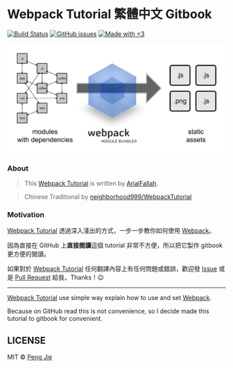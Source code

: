 # Webpack Tutorial 繁體中文 Gitbook

[![Build Status](https://img.shields.io/travis/neighborhood999/webpack-tutorial-gitbook.svg?style=flat-square)](https://travis-ci.org/neighborhood999/webpack-tutorial-gitbook)
[![GitHub issues](https://img.shields.io/github/issues/neighborhood999/webpack-tutorial-gitbook.svg?style=flat-square)](https://github.com/neighborhood999/webpack-tutorial-gitbook/issues)
[![Made with <3](https://img.shields.io/badge/made%20with-%E2%9D%A4-ff69b4.svg?style=flat-square)](https://github.com/neighborhood999)

![Webpack](./assets/webpack-module-bundler.png)

### About

> This [Webpack Tutorial](https://github.com/AriaFallah/WebpackTutorial) is written by [ArialFallah](https://github.com/AriaFallah/).  

> Chinese Traditional by [neighborhood999/WebpackTutorial](https://github.com/neighborhood999/WebpackTutorial)

### Motivation

[Webpack Tutorial](https://github.com/AriaFallah/WebpackTutorial) 透過深入淺出的方式，一步一步教你如何使用 [Webpack](https://webpack.github.io/)。  

因為直接在 GitHub 上**直接閱讀**這個 tutorial 非常不方便，所以把它製作 gitbook 更方便的閱讀。

如果對於 [Webpack Tutorial](https://github.com/AriaFallah/WebpackTutorial) 任何翻譯內容上有任何問題或錯誤，歡迎發 [Issue](https://github.com/neighborhood999/WebpackTutorial/issues) 或是 [Pull Request](https://github.com/neighborhood999/WebpackTutorial/pulls) 給我，Thanks！😉

---

[Webpack Tutorial](https://github.com/AriaFallah/WebpackTutorial) use simple way explain how to use and set [Webpack](https://webpack.github.io/).  

Because on GitHub read this is not convenience, so I decide made this tutorial to gitbook for convenient.


## LICENSE

MIT © [Peng Jie](https://github.com/neighborhood999)
